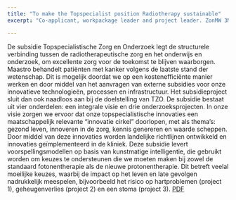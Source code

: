 ```yaml
---
title: "To make the Topspecialist position Radiotherapy sustainable"
excerpt: "Co-applicant, workpackage leader and project leader. ZonMW 3M Euro. March 2020"

---
```

De subsidie Topspecialistische Zorg en Onderzoek legt de structurele verbinding tussen de radiotherapeutische zorg en het onderwijs en onderzoek, om excellente zorg voor de toekomst te blijven waarborgen. Maastro behandelt patiënten met kanker volgens de laatste stand der wetenschap. Dit is mogelijk doordat we op een kostenefficiënte manier werken en door middel van het aanvragen van externe subsidies voor onze innovatieve technologieën, processen en infrastructuur. Het subsidieproject sluit dan ook naadloos aan bij de doelstelling van TZO. De subsidie bestaat uit vier onderdelen: een integrale visie en drie onderzoeksprojecten. In onze visie zorgen we ervoor dat onze topspecialistische innovaties een maatschappelijk relevante “innovatie cirkel” doorlopen, met als thema’s: gezond leven, innoveren in de zorg, kennis genereren en waarde scheppen. Door middel van deze innovaties worden landelijke richtlijnen ontwikkeld en innovaties geïmplementeerd in de kliniek. Deze subsidie levert voorspellingsmodellen op basis van kunstmatige intelligentie, die gebruikt worden om keuzes te ondersteunen die we moeten maken bij zowel de standaard fotonentherapie als de nieuwe protonentherapie. Dit betreft veelal moeilijke keuzes, waarbij de impact op het leven en late gevolgen nadrukkelijk meespelen, bijvoorbeeld het risico op hartproblemen (project 1), geheugenverlies (project 2) en een stoma (project 3).
[PDF](https://maastro.nl/home/maastro-ontvangt-3-miljoen-euro-voor-topspecialistische-zorg-en-onderzoek/)

